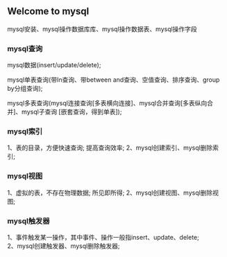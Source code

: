 ## Welcome to mysql
mysql安装、mysql操作数据库库、mysql操作数据表、mysql操作字段

### mysql查询
mysql数据(insert/update/delete);

mysql单表查询(带In查询、带between and查询、空值查询、排序查询、group by分组查询);

mysql多表查询(mysql连接查询[多表横向连接]、mysql合并查询[多表纵向合并]、mysql子查询
[嵌套查询，得到单表]);
  
### mysql索引
1、表的目录，方便快速查询;      提高查询效率;
2、mysql创建索引、mysql删除索引;
          
### mysql视图
1、虚拟的表，不存在物理数据;     所见即所得;
2、mysql创建视图、mysql删除视图;
          
 ### mysql触发器
 1、事件触发某一操作，其中事件、操作一般指insert、update、delete;  
 2、mysql创建触发器、mysql删除触发器;
